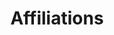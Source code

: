 ---
# Display name
title: <span class="affiliations-title">Affiliations</span>

# Section subtitle shown below title
subtitle: 

# Order that this section appears on the page.
weight: 200

# Choose the section design from the list of available designs.
# Remove this option to use the default design.
design:
  columns: '2'
  view: tiles
  flip_alt_rows: false
  background:
    color: ""
    text_color_light: true

# Add the logos for your clients/affiliations.
clients:
  - image: /affiliations/aff1
    name: Affiliate 1
  - image: /affiliations/client2
    name: Client 2
  - image: /affiliations/client3
    name: Client 3
---